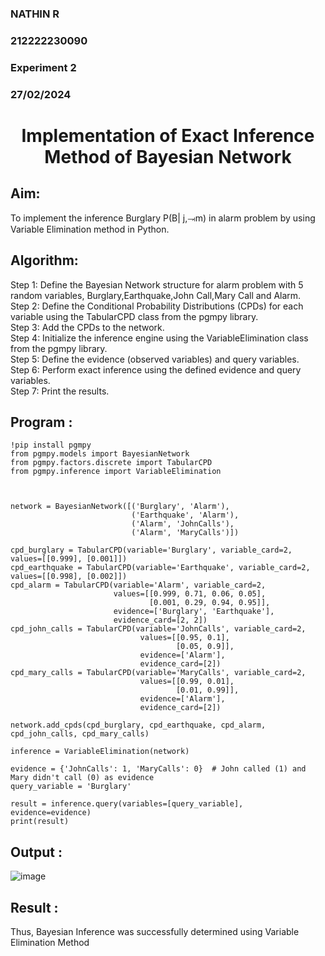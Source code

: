 <H3>NATHIN R</H3>
<H3>212222230090</H3>
<H3>Experiment 2</H3>
<H3>27/02/2024</H3>
<h1 align =center>Implementation of Exact Inference Method of Bayesian Network</h1>

## Aim:
To implement the inference Burglary P(B| j,⥗m) in alarm problem by using Variable Elimination method in Python.

## Algorithm:

Step 1: Define the Bayesian Network structure for alarm problem with 5 random variables, Burglary,Earthquake,John Call,Mary Call and Alarm.<br>
Step 2: Define the Conditional Probability Distributions (CPDs) for each variable using the TabularCPD class from the pgmpy library.<br>
Step 3: Add the CPDs to the network.<br>
Step 4: Initialize the inference engine using the VariableElimination class from the pgmpy library.<br>
Step 5: Define the evidence (observed variables) and query variables.<br>
Step 6: Perform exact inference using the defined evidence and query variables.<br>
Step 7: Print the results.<br>

## Program :
```
!pip install pgmpy
from pgmpy.models import BayesianNetwork
from pgmpy.factors.discrete import TabularCPD
from pgmpy.inference import VariableElimination



network = BayesianNetwork([('Burglary', 'Alarm'),
                           ('Earthquake', 'Alarm'),
                           ('Alarm', 'JohnCalls'),
                           ('Alarm', 'MaryCalls')])

cpd_burglary = TabularCPD(variable='Burglary', variable_card=2, values=[[0.999], [0.001]])
cpd_earthquake = TabularCPD(variable='Earthquake', variable_card=2, values=[[0.998], [0.002]])
cpd_alarm = TabularCPD(variable='Alarm', variable_card=2,
                       values=[[0.999, 0.71, 0.06, 0.05],
                               [0.001, 0.29, 0.94, 0.95]],
                       evidence=['Burglary', 'Earthquake'],
                       evidence_card=[2, 2])
cpd_john_calls = TabularCPD(variable='JohnCalls', variable_card=2,
                             values=[[0.95, 0.1],
                                     [0.05, 0.9]],
                             evidence=['Alarm'],
                             evidence_card=[2])
cpd_mary_calls = TabularCPD(variable='MaryCalls', variable_card=2,
                             values=[[0.99, 0.01],
                                     [0.01, 0.99]],
                             evidence=['Alarm'],
                             evidence_card=[2])

network.add_cpds(cpd_burglary, cpd_earthquake, cpd_alarm, cpd_john_calls, cpd_mary_calls)

inference = VariableElimination(network)

evidence = {'JohnCalls': 1, 'MaryCalls': 0}  # John called (1) and Mary didn't call (0) as evidence
query_variable = 'Burglary'

result = inference.query(variables=[query_variable], evidence=evidence)
print(result)
```

## Output :
![image](https://github.com/NathinR/Ex2---AAI/assets/118679646/77476bce-3907-49df-abfd-956c0dfdd0d6)

## Result :
Thus, Bayesian Inference was successfully determined using Variable Elimination Method

